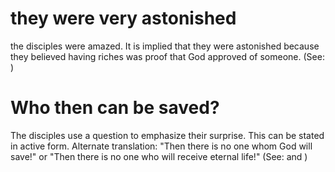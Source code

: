 
# they were very astonished
the disciples were amazed. It is implied that they were astonished because they believed having riches was proof that God approved of someone. (See: )

# Who then can be saved?
The disciples use a question to emphasize their surprise. This can be stated in active form. Alternate translation: "Then there is no one whom God will save!" or "Then there is no one who will receive eternal life!" (See:  and )